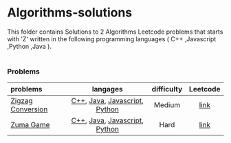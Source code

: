 # Algorithms-solutions
This folder contains Solutions to 2 Algorithms Leetcode problems that starts with 'Z' written in the following programming languages ( C++ ,Javascript ,Python ,Java ).<br><br>
### Problems ###
|problems|langages|difficulty|Leetcode|
|:-------|:------:|:--------:|:------:|
|[Zigzag Conversion](./Zigzag%20Conversion)|[C++](./scripts/algorithms/Z/Zigzag%20Conversion/Zigzag%20Conversion.cpp), [Java](./scripts/algorithms/Z/Zigzag%20Conversion/Zigzag%20Conversion.java), [Javascript](./scripts/algorithms/Z/Zigzag%20Conversion/Zigzag%20Conversion.js), [Python](./scripts/algorithms/Z/Zigzag%20Conversion/Zigzag%20Conversion.py)|Medium|[link](https://leetcode.com/problems/zigzag-conversion)|
|[Zuma Game](./Zuma%20Game)|[C++](./scripts/algorithms/Z/Zuma%20Game/Zuma%20Game.cpp), [Java](./scripts/algorithms/Z/Zuma%20Game/Zuma%20Game.java), [Javascript](./scripts/algorithms/Z/Zuma%20Game/Zuma%20Game.js), [Python](./scripts/algorithms/Z/Zuma%20Game/Zuma%20Game.py)|Hard|[link](https://leetcode.com/problems/zuma-game)|